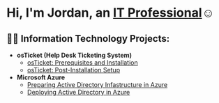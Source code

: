<h1>Hi, I'm Jordan, an <a href="https://linkedin.com/in/Josh">IT Professional</a>☺</h1>

<h2>👨‍💻 Information Technology Projects:</h2>

- <b>osTicket (Help Desk Ticketing System)</b>
  - [osTicket: Prerequisites and Installation](https://github.com/Jpalacios66/osticket-prereqs)
  - [osTicket: Post-Installation Setup](https://github.com/Jpalacios66/osticket_post-install)
- <b>Microsoft Azure</b>
  - [Preparing Active Directory Infastructure in Azure](https://github.com/Jpalacios66/Preparing-AD-infrastructure)
  - [Deploying Active Directory in Azure](https://github.com/Jpalacios66/deploying-active-directory/blob/main/README.md)


